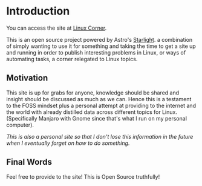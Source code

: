 # Introduction

You can access the site at [Linux Corner](https://linux-corner.dsbalderrama.top).

This is an open source project powered by Astro's [Starlight](https://starlight.astro.build/getting-started/).
a combination of simply wanting to use it for something and taking the time to
get a site up and running in order to publish interesting problems in Linux, or
ways of automating tasks, a corner relegated to Linux topics.

## Motivation

This site is up for grabs for anyone, knowledge should be shared and insight should
be discussed as much as we can. Hence this is a testament to the FOSS mindset plus
a personal attempt at providing to the internet and the world with already distilled
data across different topics for Linux. (Specifically Manjaro with Gnome since that's
what I run on my personal computer).

_This is also a personal site so that I don't lose this information in the future
when I eventually forget on how to do something._

## Final Words

Feel free to provide to the site! This is Open Source truthfully!
